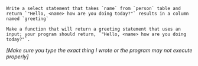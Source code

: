 ~~~if:sql
Write a select statement that takes `name` from `person` table and return `"Hello, <name> how are you doing today?"` results in a column named `greeting`
~~~
~~~if-not:sql
Make a function that will return a greeting statement that uses an input; your program should return, `"Hello, <name> how are you doing today?"`.
~~~

*[Make sure you type the exact thing I wrote or the program may not execute properly]*

